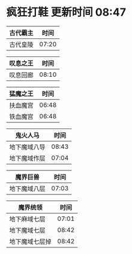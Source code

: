 # 疯狂打鞋 更新时间 08:47

| 古代霸主   | 时间    |
|--------|-------|
| 古代皇陵 | 07:20 |

| 叹息之王   | 时间    |
|--------|-------|
| 叹息回廊 | 08:10 |

| 猛魔之王   | 时间    |
|--------|-------|
| 扶血魔宫 | 06:48 |
| 铁血魔宫 | 06:48 |

| 鬼火人马   | 时间    |
|--------|-------|
| 地下魔域八导 | 08:43 |
| 地下魔域作层 | 07:04 |

| 魔界巨兽   | 时间    |
|--------|-------|
| 地下魔域八层 | 07:03 |

| 魔界统领   | 时间    |
|--------|-------|
| 地下麻域七层 | 07:01 |
| 地下魔域七层 | 08:42 |
| 地下魔域七层掉 | 08:42 |